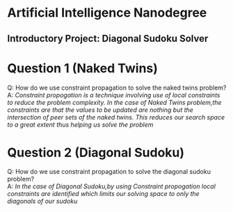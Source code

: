 # Artificial Intelligence Nanodegree
## Introductory Project: Diagonal Sudoku Solver

# Question 1 (Naked Twins)
Q: How do we use constraint propagation to solve the naked twins problem?  
A: *Constraint propogation is a technique involving use of local constraints to reduce the problem complexity.
   In the case of Naked Twins problem,the constraints are that the values to be updated are nothing but the intersection of peer sets of the naked twins.
   This reduces our search space to a great extent thus helping us solve the problem*

# Question 2 (Diagonal Sudoku)
Q: How do we use constraint propagation to solve the diagonal sudoku problem?  
A: *In the case of Diagonal Sudoku,by using Constraint propogation local constraints are identified which limits our solving space to only the diagonals of our sudoku*
